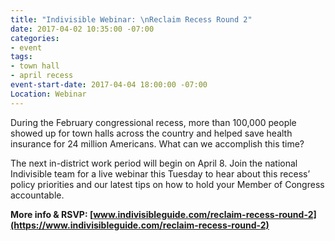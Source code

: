 ```yaml
---
title: "Indivisible Webinar: \nReclaim Recess Round 2"
date: 2017-04-02 10:35:00 -07:00
categories:
- event
tags:
- town hall
- april recess
event-start-date: 2017-04-04 18:00:00 -07:00
Location: Webinar
---
```


During the February congressional recess, more than 100,000 people showed up for town halls across the country and helped save health insurance for 24 million Americans. What can we accomplish this time?

The next in-district work period will begin on April 8. Join the national Indivisible team for a live webinar this Tuesday to hear about this recess’ policy priorities and our latest tips on how to hold your Member of Congress accountable.

**More info & RSVP: [www.indivisibleguide.com/reclaim-recess-round-2](https://www.indivisibleguide.com/reclaim-recess-round-2)**